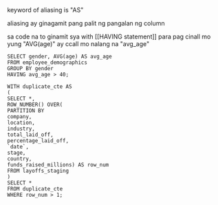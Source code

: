 keyword of aliasing is "AS" 

aliasing ay ginagamit pang palit ng pangalan ng column

sa code na to ginamit sya with [[HAVING statement]] para pag cinall mo yung "AVG(age)" ay ccall mo nalang na "avg_age"

```
SELECT gender, AVG(age) AS avg_age
FROM employee_demographics
GROUP BY gender
HAVING avg_age > 40;
```



```
WITH duplicate_cte AS
(
SELECT *,
ROW_NUMBER() OVER(
PARTITION BY 
company,
location, 
industry,
total_laid_off, 
percentage_laid_off, 
`date`,
stage,
country,
funds_raised_millions) AS row_num
FROM layoffs_staging
)
SELECT *
FROM duplicate_cte
WHERE row_num > 1;
```